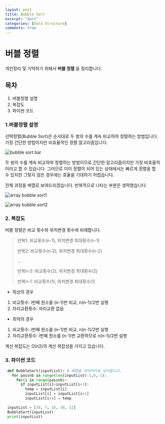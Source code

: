 ```yaml
---
layout: post
title: Bubble Sort
excerpt: "Sort"
categories: [Data Structure]
comments: true
---
```


# 버블 정렬
개인정리 및 기억하기 위해서 **버블 정렬** 을 정리합니다. 

## 목차
1. 버블정렬 설명
2. 복잡도
3. 파이썬 코드



### 1.버블정렬 설명
선택정렬(Bubble Sort)은 순서대로 두 쌍의 수를 계속 비교하여 정렬하는 방법입니다. 가장 간단한 방법이지만 비효율적인 정렬 알고리즘입니다. 

![bubble sort bar](https://user-images.githubusercontent.com/26396102/49686150-9fefd900-fb33-11e8-990a-20f8735a3efb.PNG)

두 쌍의 수를 계속 비교하여 정렬하는 방법이므로 간단한 알고리즘이지만 가장 비효율적이라고 할 수 있습니다. 그러므로 이미 정렬이 되어 있는 상태에서는 빠르게 정렬을 할 수 있지만 그렇지 않은 경우에는 효율을 기대하기 어렵습니다. 

전체 과정을 배열로 보여드리겠습니다. 반복적으로 나타는 부분은 생략했습니다. 

![array bubble sort1](https://user-images.githubusercontent.com/26396102/49686192-4c31bf80-fb34-11e8-90b1-ed7a205068b0.PNG)

![array bubble sort2](https://user-images.githubusercontent.com/26396102/49686196-5d7acc00-fb34-11e8-8b0b-3ef7fe7dfd03.PNG)

### 2. 복잡도
버블 정렬은 비교 횟수와 위치변경 횟수에 비례합니다. 
> 반복1: 비교횟수(n-1), 위치변경 최대횟수(n-1)
>
> 반복2: 비교횟수(n-2), 위치변경 최대횟수(n-2)
>
> ...
>
> 반복n-2: 비교횟수(2), 위치변경 최대횟수(2)
>
> 반복n-1: 비교횟수(1), 위치변경 최대횟수(1)

- 최상의 경우
 1. 비교횟수: i번째 원소를 (n-1)번 비교, n(n-1)/2번 실행
 2. 자리교환횟수: 자리교환 없음

- 최악의 경우
 1. 비교횟수: i번째 원소를 (n-1)번 비교, n(n-1)/2번 실행
 2. 자리교환횟수: i번째 원소를 (n-1)번 교환하므로 n(n-1)/2번 실행

계산 복잡도는 O(n2)의 계산 복잡성을 가지고 있습니다.

### 3. 파이썬 코드

```python
 def BubbleSort(inputList): # 배열을 파라미터로 넣어줍니다.
   for passnb in range(len(inputList)-1,0,-1):
     for(i in range(passnb):
       if inputList[i]>inputList[i+1]:
         temp = inputList[i]
         inputList[i] = inputList[i+1]
         inputList[i+1] = temp
 
 inputList = [30, 7, 15, 38, 12]
 BubbleSort(inputList)
 print(inputList)
```





